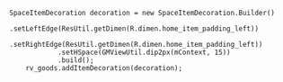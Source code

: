     SpaceItemDecoration decoration = new SpaceItemDecoration.Builder()
                .setLeftEdge(ResUtil.getDimen(R.dimen.home_item_padding_left))
                .setRightEdge(ResUtil.getDimen(R.dimen.home_item_padding_left))
                .setHSpace(GMViewUtil.dip2px(mContext, 15))
                .build();
        rv_goods.addItemDecoration(decoration);


